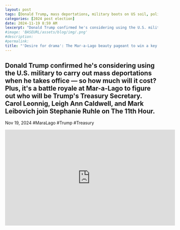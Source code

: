 ```yaml
---
layout: post
tags: [Donald Trump, mass deportations, military boots on US soil, politics, Mar-a-Lago, Treasury, video]
categories: [2024 post election]
date: 2024-11-19 8:59 AM
lexcerpt: "Donald Trump confirmed he's considering using the U.S. military to carry out mass deportations when he takes office — so how much will it cost? Plus, it's a battle royale at Mar-a-Lago to figure out who will be Trump's Treasury Secretary. Carol Leonnig, Leigh Ann Caldwell, and Mark Leibovich join Stephanie Ruhle on The 11th Hour."
#image: 'BASEURL/assets/blog/img/.png'
#description:
#permalink:
title: "'Desire for drama': The Mar-a-Lago beauty pageant to win a key Trump position"
---
```



## Donald Trump confirmed he's considering using the U.S. military to carry out mass deportations when he takes office — so how much will it cost? Plus, it's a battle royale at Mar-a-Lago to figure out who will be Trump's Treasury Secretary. Carol Leonnig, Leigh Ann Caldwell, and Mark Leibovich join Stephanie Ruhle on The 11th Hour.

Nov 19, 2024  #MaraLago #Trump #Treasury

<iframe width="560" height="315" src="https://www.youtube.com/embed/tpTjyQyEQeg?si=nM43Gh8KaHWzHdLg" title="YouTube video player" frameborder="0" allow="accelerometer; autoplay; clipboard-write; encrypted-media; gyroscope; picture-in-picture; web-share" referrerpolicy="strict-origin-when-cross-origin" allowfullscreen></iframe>

